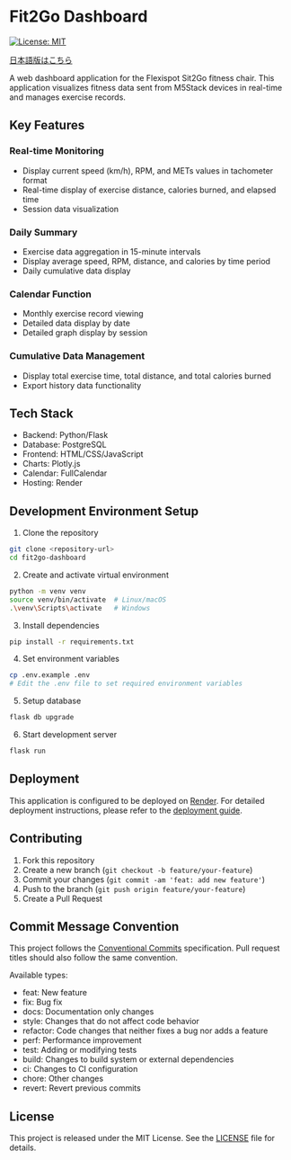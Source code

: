 # Fit2Go Dashboard

[![License: MIT](https://img.shields.io/badge/License-MIT-yellow.svg)](https://opensource.org/licenses/MIT)

[日本語版はこちら](README_jp.md)

A web dashboard application for the Flexispot Sit2Go fitness chair. This application visualizes fitness data sent from M5Stack devices in real-time and manages exercise records.

## Key Features

### Real-time Monitoring
- Display current speed (km/h), RPM, and METs values in tachometer format
- Real-time display of exercise distance, calories burned, and elapsed time
- Session data visualization

### Daily Summary
- Exercise data aggregation in 15-minute intervals
- Display average speed, RPM, distance, and calories by time period
- Daily cumulative data display

### Calendar Function
- Monthly exercise record viewing
- Detailed data display by date
- Detailed graph display by session

### Cumulative Data Management
- Display total exercise time, total distance, and total calories burned
- Export history data functionality

## Tech Stack

- Backend: Python/Flask
- Database: PostgreSQL
- Frontend: HTML/CSS/JavaScript
- Charts: Plotly.js
- Calendar: FullCalendar
- Hosting: Render

## Development Environment Setup

1. Clone the repository
```bash
git clone <repository-url>
cd fit2go-dashboard
```

2. Create and activate virtual environment
```bash
python -m venv venv
source venv/bin/activate  # Linux/macOS
.\venv\Scripts\activate   # Windows
```

3. Install dependencies
```bash
pip install -r requirements.txt
```

4. Set environment variables
```bash
cp .env.example .env
# Edit the .env file to set required environment variables
```

5. Setup database
```bash
flask db upgrade
```

6. Start development server
```bash
flask run
```

## Deployment

This application is configured to be deployed on [Render](https://render.com).
For detailed deployment instructions, please refer to the [deployment guide](docs/deployment.md).

## Contributing

1. Fork this repository
2. Create a new branch (`git checkout -b feature/your-feature`)
3. Commit your changes (`git commit -am 'feat: add new feature'`)
4. Push to the branch (`git push origin feature/your-feature`)
5. Create a Pull Request

## Commit Message Convention

This project follows the [Conventional Commits](https://www.conventionalcommits.org/) specification.
Pull request titles should also follow the same convention.

Available types:
- feat: New feature
- fix: Bug fix
- docs: Documentation only changes
- style: Changes that do not affect code behavior
- refactor: Code changes that neither fixes a bug nor adds a feature
- perf: Performance improvement
- test: Adding or modifying tests
- build: Changes to build system or external dependencies
- ci: Changes to CI configuration
- chore: Other changes
- revert: Revert previous commits

## License

This project is released under the MIT License. See the [LICENSE](LICENSE) file for details.